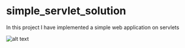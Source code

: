 # simple_servlet_solution
In this project I have implemented a simple web application on servlets


![alt text](https://github.com/firsovroman/simple_servlet_solution/raw/master/pictures/1.png)
